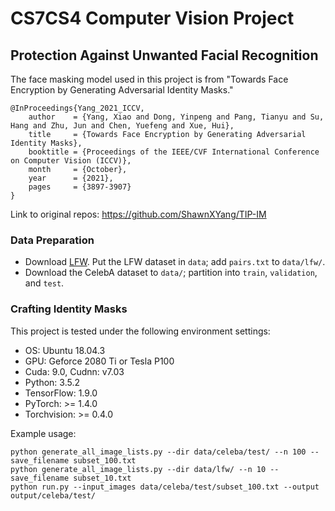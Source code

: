 # CS7CS4 Computer Vision Project
## Protection Against Unwanted Facial Recognition

The face masking model used in this project is from "Towards Face Encryption by Generating Adversarial Identity Masks."

	@InProceedings{Yang_2021_ICCV,
	    author    = {Yang, Xiao and Dong, Yinpeng and Pang, Tianyu and Su, Hang and Zhu, Jun and Chen, Yuefeng and Xue, Hui},
	    title     = {Towards Face Encryption by Generating Adversarial Identity Masks},
	    booktitle = {Proceedings of the IEEE/CVF International Conference on Computer Vision (ICCV)},
	    month     = {October},
	    year      = {2021},
	    pages     = {3897-3907}
	}

Link to original repos: https://github.com/ShawnXYang/TIP-IM
### Data Preparation

- Download [LFW](https://hal.inria.fr/file/index/docid/321923/filename/Huang_long_eccv2008-lfw.pdf). Put the LFW dataset in `data`; add `pairs.txt` to `data/lfw/`.
- Download the CelebA dataset to `data/`; partition into `train`, `validation`, and `test`.

### Crafting Identity Masks

This project is tested under the following environment settings:
- OS: Ubuntu 18.04.3
- GPU: Geforce 2080 Ti or Tesla P100
- Cuda: 9.0, Cudnn: v7.03
- Python: 3.5.2
- TensorFlow: 1.9.0
- PyTorch: >= 1.4.0
- Torchvision: >= 0.4.0

Example usage:

```
python generate_all_image_lists.py --dir data/celeba/test/ --n 100 --save_filename subset_100.txt
python generate_all_image_lists.py --dir data/lfw/ --n 10 --save_filename subset_10.txt
python run.py --input_images data/celeba/test/subset_100.txt --output output/celeba/test/
```


